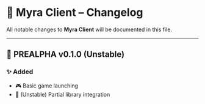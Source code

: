 # 📜 Myra Client – Changelog

All notable changes to **Myra Client** will be documented in this file.

---
## 🔄 PREALPHA v0.1.0 (Unstable)
### ✨ Added
- 🎮 Basic game launching
- 🧮 (Unstable) Partial library integration


